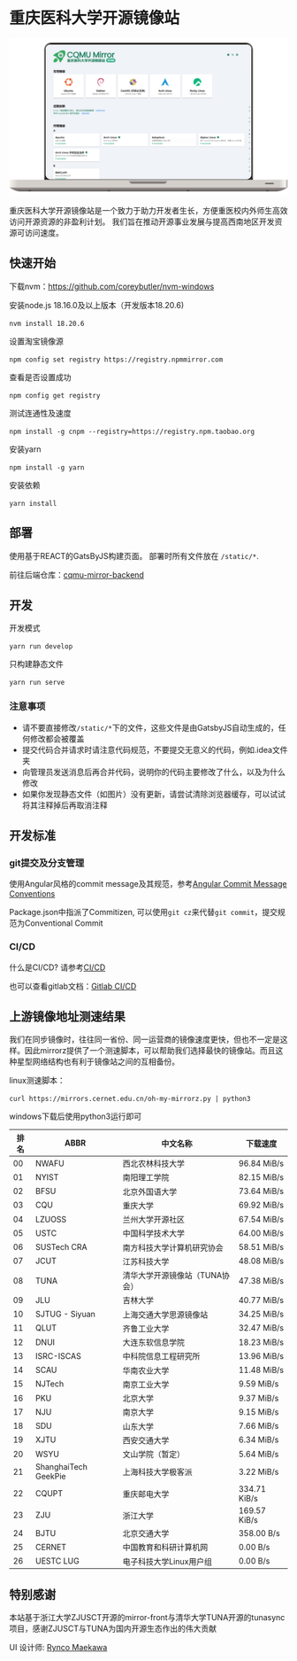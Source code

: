 # 重庆医科大学开源镜像站

![cqmu-mirror-frontpage.png](resource/icons/cqmu-mirror-frontpage.png)

重庆医科大学开源镜像站是一个致力于助力开发者生长，方便重医校内外师生高效访问开源资源的非盈利计划。
我们旨在推动开源事业发展与提高西南地区开发资源可访问速度。

## 快速开始

下载nvm：https://github.com/coreybutler/nvm-windows

安装node.js 18.16.0及以上版本（开发版本18.20.6)

`nvm install 18.20.6`

设置淘宝镜像源

`npm config set registry https://registry.npmmirror.com`

查看是否设置成功

`npm config get registry`

测试连通性及速度

`npm install -g cnpm --registry=https://registry.npm.taobao.org`

安装yarn

`npm install -g yarn`

安装依赖

`yarn install`

## 部署

使用基于REACT的GatsByJS构建页面。 部署时所有文件放在 `/static/*`.

前往后端仓库：[cqmu-mirror-backend](#)

[//]: # (TODO)

## 开发

开发模式

`yarn run develop`

只构建静态文件

`yarn run serve`

### 注意事项

- 请不要直接修改`/static/*`下的文件，这些文件是由GatsbyJS自动生成的，任何修改都会被覆盖
- 提交代码合并请求时请注意代码规范，不要提交无意义的代码，例如.idea文件夹
- 向管理员发送消息后再合并代码，说明你的代码主要修改了什么，以及为什么修改
- 如果你发现静态文件（如图片）没有更新，请尝试清除浏览器缓存，可以试试将其注释掉后再取消注释

## 开发标准

### git提交及分支管理

使用Angular风格的commit
message及其规范，参考[Angular Commit Message Conventions](https://zj-git-guide.readthedocs.io/zh-cn/latest/message/Angular%E6%8F%90%E4%BA%A4%E4%BF%A1%E6%81%AF%E8%A7%84%E8%8C%83/)

Package.json中指派了Commitizen, 可以使用`git cz`来代替`git commit`，提交规范为Conventional Commit

### CI/CD

什么是CI/CD? 请参考[CI/CD](https://www.redhat.com/zh/topics/devops/what-is-ci-cd)

也可以查看gitlab文档：[Gitlab CI/CD](https://docs.gitlab.com/ee/ci/)

[//]: # (TODO)

## 上游镜像地址测速结果

我们在同步镜像时，往往同一省份、同一运营商的镜像速度更快，但也不一定是这样。因此mirrorz提供了一个测速脚本，可以帮助我们选择最快的镜像站。而且这种星型网络结构也有利于镜像站之间的互相备份。

linux测速脚本：

`curl https://mirrors.cernet.edu.cn/oh-my-mirrorz.py | python3`

windows下载后使用python3运行即可

| 排名 | ABBR               | 中文名称                          | 下载速度       |
|------|--------------------|-----------------------------------|----------------|
| 00   | NWAFU              | 西北农林科技大学                  | 96.84 MiB/s    |
| 01   | NYIST              | 南阳理工学院                      | 82.15 MiB/s    |
| 02   | BFSU               | 北京外国语大学                    | 73.64 MiB/s    |
| 03   | CQU                | 重庆大学                          | 69.92 MiB/s    |
| 04   | LZUOSS             | 兰州大学开源社区                  | 67.54 MiB/s    |
| 05   | USTC               | 中国科学技术大学                  | 64.00 MiB/s    |
| 06   | SUSTech CRA        | 南方科技大学计算机研究协会        | 58.51 MiB/s    |
| 07   | JCUT               | 江苏科技大学                      | 48.08 MiB/s    |
| 08   | TUNA               | 清华大学开源镜像站（TUNA协会）    | 47.38 MiB/s    |
| 09   | JLU                | 吉林大学                          | 40.77 MiB/s    |
| 10   | SJTUG - Siyuan     | 上海交通大学思源镜像站            | 34.25 MiB/s    |
| 11   | QLUT               | 齐鲁工业大学                      | 32.47 MiB/s    |
| 12   | DNUI               | 大连东软信息学院                  | 18.23 MiB/s    |
| 13   | ISRC-ISCAS         | 中科院信息工程研究所              | 13.96 MiB/s    |
| 14   | SCAU               | 华南农业大学                      | 11.48 MiB/s    |
| 15   | NJTech             | 南京工业大学                      | 9.59 MiB/s     |
| 16   | PKU                | 北京大学                          | 9.37 MiB/s     |
| 17   | NJU                | 南京大学                          | 9.15 MiB/s     |
| 18   | SDU                | 山东大学                          | 7.66 MiB/s     |
| 19   | XJTU               | 西安交通大学                      | 6.34 MiB/s     |
| 20   | WSYU               | 文山学院（暂定）                  | 5.64 MiB/s     |
| 21   | ShanghaiTech GeekPie | 上海科技大学极客派              | 3.22 MiB/s     |
| 22   | CQUPT              | 重庆邮电大学                      | 334.71 KiB/s   |
| 23   | ZJU                | 浙江大学                          | 169.57 KiB/s   |
| 24   | BJTU               | 北京交通大学                      | 358.00 B/s     |
| 25   | CERNET             | 中国教育和科研计算机网            | 0.00 B/s       |
| 26   | UESTC LUG          | 电子科技大学Linux用户组           | 0.00 B/s       |

## 特别感谢

本站基于浙江大学ZJUSCT开源的mirror-front与清华大学TUNA开源的tunasync项目，感谢ZJUSCT与TUNA为国内开源生态作出的伟大贡献

UI 设计师: [Rynco Maekawa](https://github.com/lynzrand)
